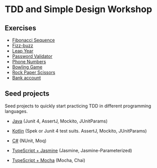 # TDD and Simple Design Workshop

## Exercises
- [Fibonacci Sequence](./katas/fibonacci.md)
- [Fizz-buzz](./katas/fizz-buzz.md)
- [Leap Year](./katas/leap-year.md)
- [Password Validator](./katas/password-validator.md)
- [Phone Numbers](./katas/phone-numbers.md)
- [Bowling Game](./katas/bowling-game.md)
- [Rock Paper Scissors](./katas/rock-paper-scissors.md)
- [Bank account](./katas/bank-account.md)

## Seed projects
Seed projects to quickly start practicing TDD in different programming languages.

 - [Java](https://github.com/paucls/java-gradle-kata-seed)
 (Junit 4, AssertJ, Mockito, JUnitParams)

- [Kotlin](https://github.com/paucls/kotlin-spek-kata-seed)
 (Spek or Junit 4 test suits. AssertJ, Mockito, JUnitParams)

- [C#](https://github.com/paucls/tdd-kata-seeds/tree/master//csharp-nunit)
 (NUnit, Moq)

- [TypeScript + Jasmine](https://github.com/paucls/tdd-kata-seeds/tree/master//typescript-jasmine)
 (Jasmine, Jasmine-Parameterized)

- [TypeScript + Mocha](https://github.com/paucls/typescript-mocha-kata-seed)
 (Mocha, Chai)
